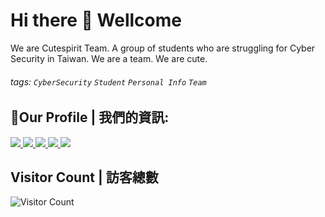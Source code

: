 # Hi there 👋 Wellcome
We are Cutespirit Team. A group of students who are struggling for Cyber Security in Taiwan. We are a team. We are cute.

###### tags:  `CyberSecurity` `Student` `Personal Info` `Team`

## 🤝Our Profile | 我們的資訊:
<a target="_blank" title="靈萌團隊YouTube" href="https://www.youtube.com/channel/UCUieRdpiGE22tbbFlcqN-rQ">
	<img src="https://img.shields.io/static/v1?style=for-the-badge&message=YouTube&color=FF0000&logo=YouTube&logoColor=FFFFFF&label=" />
</a>
<a target="_blank" title="靈萌團隊Faccebook" href="https://www.facebook.com/cutespirit05428">
	<img src="https://img.shields.io/static/v1?style=for-the-badge&message=Facebook&color=1877F2&logo=Facebook&logoColor=FFFFFF&label=" />
</a>
</a>
<a target="_blank" title="靈萌團隊官網" href="https://team.tershi.com">
	<img src="https://img.shields.io/static/v1?style=for-the-badge&message=%E9%9D%88%E8%90%8C%E5%9C%98%E9%9A%8A%E5%AE%98%E7%B6%B2&color=00ffff&logoColor=FFFFFF&label=" />
</a>
</a>
<a target="_blank" title="靈萌團隊Github" href="https://github.com/Cutespirit-Team">
	<img src="https://img.shields.io/static/v1?style=for-the-badge&message=GitHub&color=181717&logo=GitHub&logoColor=FFFFFF&label=" />
</a>
<a target="_blank" title="靈萌團隊Telegram" href="https://t.me/+hSJlmB7kQMczMWJl">
	<img src="https://img.shields.io/static/v1?style=for-the-badge&message=Telegram&color=26A5E4&logo=Telegram&logoColor=FFFFFF&label=" />
</a>

## Visitor Count | 訪客總數
<!--![Visitor Count](https://profile-counter.glitch.me/mmm25002500/count.svg)-->
![Visitor Count](https://count.getloli.com/get/@Cutespirit-Team?theme=rule34)